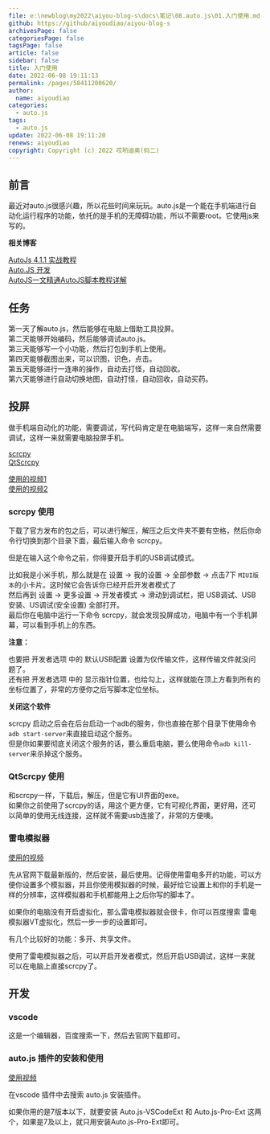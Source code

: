 ```yaml
---
file: e:\newblog\my2022\aiyou-blog-s\docs\笔记\08.auto.js\01.入门使用.md
github: https://github/aiyoudiao/aiyou-blog-s
archivesPage: false
categoriesPage: false
tagsPage: false
article: false
sidebar: false
title: 入门使用
date: 2022-06-08 19:11:13
permalink: /pages/58411200620/
author: 
  name: aiyoudiao
categories: 
  - auto.js
tags: 
  - auto.js
update: 2022-06-08 19:11:20
renews: aiyoudiao
copyright: Copyright (c) 2022 哎哟迪奥(码二)
---
```


## 前言

最近对auto.js很感兴趣，所以花些时间来玩玩。auto.js是一个能在手机端进行自动化运行程序的功能，依托的是手机的无障碍功能，所以不需要root。它使用js来写的。

**相关博客**

[AutoJs 4.1.1 实战教程](https://blog.csdn.net/freeking101/article/details/120775403)  
[Auto.JS 开发](https://blog.csdn.net/freeking101/article/details/121586713?spm=1001.2014.3001.5502)  
[AutoJS一文精通AutoJS脚本教程详解](https://blog.csdn.net/Cupster/article/details/115751897)   

<!-- more -->

## 任务

第一天了解auto.js，然后能够在电脑上借助工具投屏。  
第二天能够开始编码，然后能够调试auto.js。  
第三天能够写一个小功能，然后打包到手机上使用。  
第四天能够截图出来，可以识图，识色，点击。  
第五天能够进行一连串的操作，自动去打怪，自动回收。  
第六天能够进行自动切换地图，自动打怪，自动回收，自动买药。  

## 投屏

做手机端自动化的功能，需要调试，写代码肯定是在电脑端写，这样一来自然需要调试，这样一来就需要电脑投屏手机。

[scrcpy](https://github.com/Genymobile/scrcpy)  
[QtScrcpy](https://github.com/barry-ran/QtScrcpy)

[使用的视频1](https://www.bilibili.com/video/BV1w44y157VE?p=4)  
[使用的视频2](https://www.bilibili.com/video/BV1w44y157VE?p=5&spm_id_from=pageDriver)  


### scrcpy 使用

下载了官方发布的包之后，可以进行解压，解压之后文件夹不要有空格，然后你命令行切换到那个目录下面，最后输入命令 scrcpy。

但是在输入这个命令之前，你得要开启手机的USB调试模式。

比如我是小米手机，那么就是在 设置 -> 我的设置 -> 全部参数 -> 点击7下 `MIUI版本`的小卡片。这时候它会告诉你已经开启开发者模式了  
然后再到 设置 -> 更多设置 -> 开发者模式 -> 滑动到调试栏，把 USB调试、USB安装、US调试(安全设置) 全部打开。  
最后你在电脑中运行一下命令 scrcpy，就会发现投屏成功，电脑中有一个手机屏幕，可以看到手机上的东西。  

**注意：**

也要把 开发者选项 中的 默认USB配置 设置为仅传输文件，这样传输文件就没问题了。  
还有把 开发者选项 中的 显示指针位置，也给勾上，这样就能在顶上方看到所有的坐标位置了，非常的方便你之后写脚本定位坐标。

**关闭这个软件**

scrcpy 启动之后会在后台启动一个adb的服务，你也直接在那个目录下使用命令`adb start-server`来直接启动这个服务。  
但是你如果要彻底关闭这个服务的话，要么重启电脑，要么使用命令`adb kill-server`来杀掉这个服务。

### QtScrcpy 使用

和scrcpy一样，下载后，解压，但是它有UI界面的exe。  
如果你之前使用了scrcpy的话，用这个更方便，它有可视化界面，更好用，还可以简单的使用无线连接，这样就不需要usb连接了，非常的方便噢。

### 雷电模拟器

[使用的视频](https://www.bilibili.com/video/BV1w44y157VE?p=6&spm_id_from=pageDriver)

先从官网下载最新版的，然后安装，最后使用。记得使用雷电多开的功能，可以方便你设置多个模拟器，并且你使用模拟器的时候，最好给它设置上和你的手机是一样的分辨率，这样模拟器和手机都能用上之后你写的脚本了。

如果你的电脑没有开启虚拟化，那么雷电模拟器就会很卡，你可以百度搜索 雷电模拟器VT虚拟化，然后一步一步的设置即可。

有几个比较好的功能：多开、共享文件。

使用了雷电模拟器之后，可以开启开发者模式，然后开启USB调试，这样一来就可以在电脑上直接scrcpy了。


## 开发

### vscode

这是一个编辑器，百度搜索一下，然后去官网下载即可。  


### auto.js 插件的安装和使用

[使用视频](https://www.bilibili.com/video/BV1w44y157VE?p=8)

在vscode 插件中去搜索 auto.js 安装插件。

如果你用的是7版本以下，就要安装 Auto.js-VSCodeExt 和 Auto.js-Pro-Ext 这两个，如果是7及以上，就只用安装Auto.js-Pro-Ext即可。